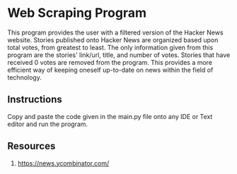 # Web Scraping Program 
This program provides the user with a filtered version of the Hacker News website. Stories published onto Hacker News are organized based upon total votes, from greatest to least. 
The only information given from this program are the stories' link/url, title, and number of votes. Stories that have received 0 votes are removed from the program. This provides a more efficient way of keeping oneself up-to-date on news within the field of technology. 
## Instructions
Copy and paste the code given in the main.py file onto any IDE or Text editor and run the program. 
## Resources 
1. https://news.ycombinator.com/
